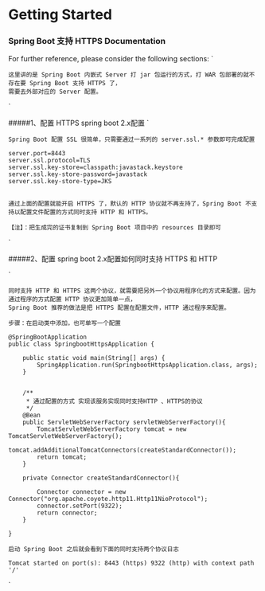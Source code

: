 # Getting Started

### Spring Boot 支持 HTTPS Documentation
For further reference, please consider the following sections:
`

    这里讲的是 Spring Boot 内嵌式 Server 打 jar 包运行的方式，打 WAR 包部署的就不存在要 Spring Boot 支持 HTTPS 了，
    需要去外部对应的 Server 配置。

`

#####1、配置  HTTPS spring boot 2.x配置
 `
 
    Spring Boot 配置 SSL 很简单，只需要通过一系列的 server.ssl.* 参数即可完成配置
    
    server.port=8443
    server.ssl.protocol=TLS
    server.ssl.key-store=classpath:javastack.keystore
    server.ssl.key-store-password=javastack
    server.ssl.key-store-type=JKS
    
    
    通过上面的配置就能开启 HTTPS 了，默认的 HTTP 协议就不再支持了，Spring Boot 不支持以配置文件配置的方式同时支持 HTTP 和 HTTPS。
    
    【注】：把生成完的证书复制到 Spring Boot 项目中的 resources 目录即可
 
 `

#####2、配置 spring boot 2.x配置如何同时支持  HTTPS 和 HTTP

`

    同时支持 HTTP 和 HTTPS 这两个协议，就需要把另外一个协议用程序化的方式来配置。因为通过程序的方式配置 HTTP 协议更加简单一点，
    Spring Boot 推荐的做法是把 HTTPS 配置在配置文件，HTTP 通过程序来配置。
    
    步骤：在启动类中添加，也可单写一个配置 
    
    @SpringBootApplication
    public class SpringbootHttpsApplication {
    
        public static void main(String[] args) {
            SpringApplication.run(SpringbootHttpsApplication.class, args);
        }
    
    
        /**
         * 通过配置的方式 实现该服务实现同时支持HTTP 、HTTPS的协议
         */
        @Bean
        public ServletWebServerFactory servletWebServerFactory(){
            TomcatServletWebServerFactory tomcat = new TomcatServletWebServerFactory();
            tomcat.addAdditionalTomcatConnectors(createStandardConnector());
            return tomcat;
        }
    
        private Connector createStandardConnector(){
    
            Connector connector = new Connector("org.apache.coyote.http11.Http11NioProtocol");
            connector.setPort(9322);
            return connector;
        }
    
    }
        
    启动 Spring Boot 之后就会看到下面的同时支持两个协议日志
    
    Tomcat started on port(s): 8443 (https) 9322 (http) with context path '/'
    
`